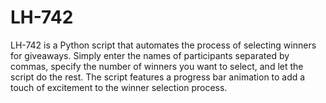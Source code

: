 # LH-742

LH-742 is a Python script that automates the process of selecting winners for giveaways. Simply enter the names of participants separated by commas, specify the number of winners you want to select, and let the script do the rest. The script features a progress bar animation to add a touch of excitement to the winner selection process.
